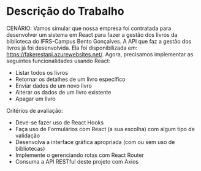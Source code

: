 # Descrição do Trabalho

CENÁRIO: Vamos simular que nossa empresa foi contratada para desenvolver um sistema em React para fazer a gestão dos livros da biblioteca do IFRS-Campus Bento Gonçalves. A API que faz a gestão dos livros já foi desenvolvida. Ela foi disponibilizada em: https://fakerestapi.azurewebsites.net/. Agora, precisamos implementar as seguintes funcionalidades usando React:

- Listar todos os livros
- Retornar os detalhes de um livro específico
- Enviar dados de um novo livro
- Alterar os dados de um livro existente
- Apagar um livro

Critérios de avaliação:
- Deve-se fazer uso de React Hooks
- Faça uso de Formulários com React (a sua escolha) com algum tipo de validação
- Desenvolva a interface gráfica apropriada (com ou sem uso de bibliotecas)
- Implemente o gerenciando rotas com React Router
- Consuma a API RESTful deste projeto com Axios
